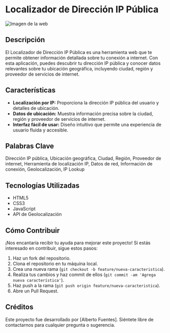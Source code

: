 # Localizador de Dirección IP Pública

![Imagen de la web](https://i.ibb.co/Nj0szcF/mi-IPp-UBLICA.png)

## Descripción
El Localizador de Dirección IP Pública es una herramienta web que te permite obtener información detallada sobre tu conexión a internet. Con esta aplicación, puedes descubrir tu dirección IP pública y conocer datos relevantes sobre tu ubicación geográfica, incluyendo ciudad, región y proveedor de servicios de internet.

## Características
- **Localización por IP:** Proporciona la dirección IP pública del usuario y detalles de ubicación.
- **Datos de ubicación:** Muestra información precisa sobre la ciudad, región y proveedor de servicios de internet.
- **Interfaz fácil de usar:** Diseño intuitivo que permite una experiencia de usuario fluida y accesible.

## Palabras Clave
Dirección IP pública, Ubicación geográfica, Ciudad, Región, Proveedor de internet, Herramienta de localización IP, Datos de red, Información de conexión, Geolocalización, IP Lookup

## Tecnologías Utilizadas
- HTML5
- CSS3
- JavaScript
- API de Geolocalización

## Cómo Contribuir
¡Nos encantaría recibir tu ayuda para mejorar este proyecto! Si estás interesado en contribuir, sigue estos pasos:
1. Haz un fork del repositorio.
2. Clona el repositorio en tu máquina local.
3. Crea una nueva rama (`git checkout -b feature/nueva-caracteristica`).
4. Realiza tus cambios y haz commit de ellos (`git commit -am 'Agrega nueva característica'`).
5. Haz push a la rama (`git push origin feature/nueva-caracteristica`).
6. Abre un Pull Request.

## Créditos
Este proyecto fue desarrollado por [Alberto Fuentes]. Siéntete libre de contactarnos para cualquier pregunta o sugerencia.


